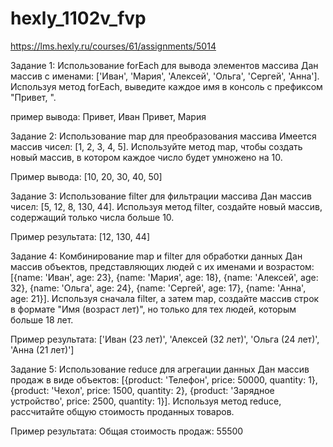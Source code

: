 # hexly_1102v_fvp

https://lms.hexly.ru/courses/61/assignments/5014

Задание 1: Использование forEach для вывода элементов массива
Дан массив с именами: ['Иван', 'Мария', 'Алексей', 'Ольга', 'Сергей', 'Анна']. Используя метод forEach, выведите каждое имя в консоль с префиксом "Привет, ".

пример вывода:
Привет, Иван
Привет, Мария


Задание 2: Использование map для преобразования массива
Имеется массив чисел: [1, 2, 3, 4, 5]. Используйте метод map, чтобы создать новый массив, в котором каждое число будет умножено на 10.

Пример вывода:
[10, 20, 30, 40, 50]


Задание 3: Использование filter для фильтрации массива
Дан массив чисел: [5, 12, 8, 130, 44]. Используя метод filter, создайте новый массив, содержащий только числа больше 10.

Пример результата:
[12, 130, 44]


Задание 4: Комбинирование map и filter для обработки данных
Дан массив объектов, представляющих людей с их именами и возрастом: [{name: 'Иван', age: 23}, {name: 'Мария', age: 18}, {name: 'Алексей', age: 32}, {name: 'Ольга', age: 24}, {name: 'Сергей', age: 17}, {name: 'Анна', age: 21}]. Используя сначала filter, а затем map, создайте массив строк в формате "Имя (возраст лет)", но только для тех людей, которым больше 18 лет.

Пример результата:
['Иван (23 лет)', 'Алексей (32 лет)', 'Ольга (24 лет)', 'Анна (21 лет)']

Задание 5: Использование reduce для агрегации данных
Дан массив продаж в виде объектов: [{product: 'Телефон', price: 50000, quantity: 1}, {product: 'Чехол', price: 1500, quantity: 2}, {product: 'Зарядное устройство', price: 2500, quantity: 1}]. Используя метод reduce, рассчитайте общую стоимость проданных товаров.

Пример результата:
Общая стоимость продаж: 55500
